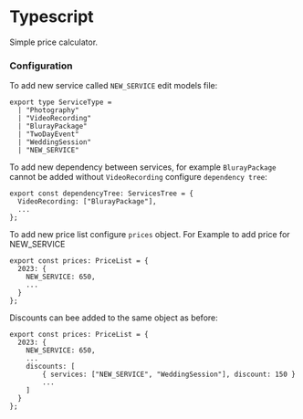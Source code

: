 # Typescript

Simple price calculator. 

### Configuration
To add new service called `NEW_SERVICE` edit models file:
```
export type ServiceType =
  | "Photography"
  | "VideoRecording"
  | "BlurayPackage"
  | "TwoDayEvent"
  | "WeddingSession"
  | "NEW_SERVICE"
```
To add new dependency between services, for example `BlurayPackage` cannot be added without `VideoRecording` configure `dependency tree`:
```
export const dependencyTree: ServicesTree = {
  VideoRecording: ["BlurayPackage"],
  ...
};
```

To add new price list configure `prices` object. For Example to add price for NEW_SERVICE

```
export const prices: PriceList = {
  2023: {
    NEW_SERVICE: 650,
    ...
  }
};
```

Discounts can bee added to the same object as before:
```
export const prices: PriceList = {
  2023: {
    NEW_SERVICE: 650,
    ...
    discounts: [
        { services: ["NEW_SERVICE", "WeddingSession"], discount: 150 }
        ...
    ]
  }
};
```